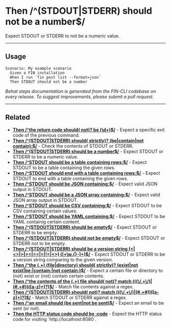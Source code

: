 # Then /^(STDOUT|STDERR) should not be a number$/

Expect STDOUT or STDERR to not be a numeric value.


***

## Usage

```
Scenario: My example scenario
  Given a FIN installation
  When I run `fin post list --format=json`
  Then STDOUT should not be a number
```


*Behat steps documentation is generated from the FIN-CLI codebase on every release. To suggest improvements, please submit a pull request.*


***

## Related

<ul>



<li><strong><a href="https://make.wordpress.org/cli/handbook/behat-steps/then-the-return-code-should-not-be/">Then /^the return code should( not)? be (\d+)$/</a></strong> - Expect a specific exit code of the previous command.</li>


<li><strong><a href="https://make.wordpress.org/cli/handbook/behat-steps/then-stdout-stderr-should-strictly-be-contain-not-contain/">Then /^(STDOUT|STDERR) should( strictly)? (be|contain|not contain):$/</a></strong> - Check the contents of STDOUT or STDERR.</li>


<li><strong><a href="https://make.wordpress.org/cli/handbook/behat-steps/then-stdout-stderr-should-be-a-number/">Then /^(STDOUT|STDERR) should be a number$/</a></strong> - Expect STDOUT or STDERR to be a numeric value.</li>


<li><strong><a href="https://make.wordpress.org/cli/handbook/behat-steps/then-stdout-should-be-a-table-containing-rows/">Then /^STDOUT should be a table containing rows:$/</a></strong> - Expect STDOUT to be a table containing the given rows.</li>


<li><strong><a href="https://make.wordpress.org/cli/handbook/behat-steps/then-stdout-should-end-with-a-table-containing-rows/">Then /^STDOUT should end with a table containing rows:$/</a></strong> - Expect STDOUT to end with a table containing the given rows.</li>


<li><strong><a href="https://make.wordpress.org/cli/handbook/behat-steps/then-stdout-should-be-json-containing/">Then /^STDOUT should be JSON containing:$/</a></strong> - Expect valid JSON output in STDOUT.</li>


<li><strong><a href="https://make.wordpress.org/cli/handbook/behat-steps/then-stdout-should-be-a-json-array-containing/">Then /^STDOUT should be a JSON array containing:$/</a></strong> - Expect valid JSON array output in STDOUT.</li>


<li><strong><a href="https://make.wordpress.org/cli/handbook/behat-steps/then-stdout-should-be-csv-containing/">Then /^STDOUT should be CSV containing:$/</a></strong> - Expect STDOUT to be CSV containing certain values.</li>


<li><strong><a href="https://make.wordpress.org/cli/handbook/behat-steps/then-stdout-should-be-yaml-containing/">Then /^STDOUT should be YAML containing:$/</a></strong> - Expect STDOUT to be YAML containig certain content.</li>


<li><strong><a href="https://make.wordpress.org/cli/handbook/behat-steps/then-stdout-stderr-should-be-empty/">Then /^(STDOUT|STDERR) should be empty$/</a></strong> - Expect STDOUT or STDERR to be empty.</li>


<li><strong><a href="https://make.wordpress.org/cli/handbook/behat-steps/then-stdout-stderr-should-not-be-empty/">Then /^(STDOUT|STDERR) should not be empty$/</a></strong> - Expect STDOUT or STDERR not to be empty.</li>


<li><strong><a href="https://make.wordpress.org/cli/handbook/behat-steps/then-stdout-stderr-should-be-a-version-string-w/">Then /^(STDOUT|STDERR) should be a version string (&lt;|&lt;=|&gt;|&gt;=|==|=|!=|&lt;&gt;) ([+\w.{}-]+)$/</a></strong> - Expect STDOUT or STDERR to be a version string comparing to the given version.</li>


<li><strong><a href="https://make.wordpress.org/cli/handbook/behat-steps/then-the-file-directory-should-strictly-exist-not-exist-be-contain-not-contain/">Then /^the (.+) (file|directory) should( strictly)? (exist|not exist|be:|contain:|not contain:)$/</a></strong> - Expect a certain file or directory to (not) exist or (not) contain certain contents.</li>


<li><strong><a href="https://make.wordpress.org/cli/handbook/behat-steps/then-the-contents-of-the-file-should-not-match/">Then /^the contents of the (.+) file should( not)? match (((\/.+\/)|(#.+#))([a-z]+)?)$/</a></strong> - Match file contents against a regex.</li>


<li><strong><a href="https://make.wordpress.org/cli/handbook/behat-steps/then-stdout-stderr-should-not-match/">Then /^(STDOUT|STDERR) should( not)? match (((\/.+\/)|(#.+#))([a-z]+)?)$/</a></strong> - Match STDOUT or STDERR against a regex.</li>


<li><strong><a href="https://make.wordpress.org/cli/handbook/behat-steps/then-an-email-should-be-sent-not-be-sent/">Then /^an email should (be sent|not be sent)$/</a></strong> - Expect an email to be sent (or not).</li>


<li><strong><a href="https://make.wordpress.org/cli/handbook/behat-steps/then-the-http-status-code-should-be-code/">Then the HTTP status code should be :code</a></strong> - Expect the HTTP status code for visiting `http://localhost:8080`.</li>



</ul>


